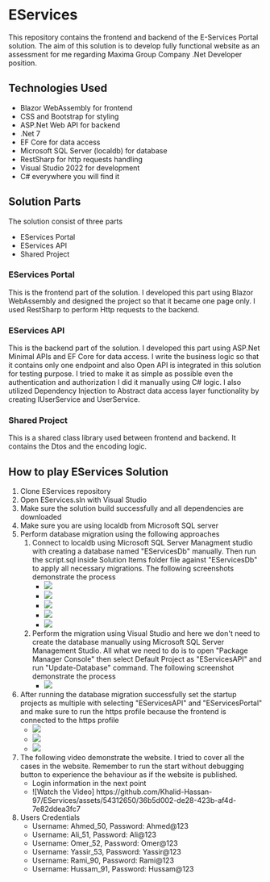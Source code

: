 # EServices
This repository contains the frontend and backend of the E-Services Portal solution. The aim of this solution is to develop fully functional website as an assessment for me regarding Maxima Group Company .Net Developer position.

## Technologies Used
<ul>
  <li>Blazor WebAssembly for frontend</li>
  <li>CSS and Bootstrap for styling</li>
  <li>ASP.Net Web API for backend</li>
  <li>.Net 7</li>
  <li>EF Core for data access</li>
  <li>Microsoft SQL Server (localdb) for database</li>
  <li>RestSharp for http requests handling</li>
  <li>Visual Studio 2022 for development</li>
  <li>C# everywhere you will find it</li>
</ul>


## Solution Parts
The solution consist of three parts
<ul>
  <li>EServices Portal</li>
  <li>EServices API</li>
  <li>Shared Project</li>
</ul>

### EServices Portal
This is the frontend part of the solution. I developed this part using Blazor WebAssembly and designed the project so that it became one page only. I used RestSharp to perform Http requests to the backend.

### EServices API
This is the backend part of the solution. I developed this part using ASP.Net Minimal APIs and EF Core for data access. I write the business logic so that it contains only one endpoint and also Open API is integrated in this solution for testing purpose. I tried to make it as simple as possible even the authentication and authorization I did it manually using C# logic. I also utilized Dependency Injection to Abstract data access layer functionality by creating IUserService and UserService.

### Shared Project
This is a shared class library used between frontend and backend. It contains the Dtos and the encoding logic.

## How to play EServices Solution
<ol>
  <li>Clone EServices repository</li>
  <li>Open EServices.sln with Visual Studio</li>
  <li>Make sure the solution build successfully and all dependencies are downloaded</li>
  <li>Make sure you are using localdb from Microsoft SQL server</li>
  <li>
    Perform database migration using the following approaches
    <ol>
      <li>Connect to localdb using Microsoft SQL Server Managment studio with creating a database named "EServicesDb" manually. Then run the script.sql inside Solution Items folder file against "EServicesDb" to apply all necessary migrations. The following screenshots demonstrate the process
        <ul>
          <li><img src="https://github.com/Khalid-Hassan-97/EServices/assets/54312650/15cc7844-660b-4602-b817-15d23b504e27" /></li>
          <li><img src="https://github.com/Khalid-Hassan-97/EServices/assets/54312650/98ae527f-0aeb-4215-922f-963133298706" /></li>
          <li><img src="https://github.com/Khalid-Hassan-97/EServices/assets/54312650/1c839d0b-1e88-497e-9ce3-1642427afff4" /></li>
          <li><img src="https://github.com/Khalid-Hassan-97/EServices/assets/54312650/841bf95a-e749-4647-92ff-fe5aef2ceb9b" /></li>
          <li><img src="https://github.com/Khalid-Hassan-97/EServices/assets/54312650/6dc61af3-da84-4623-99df-e34af65b454f" /></li>
        </ul>
      </li>
      <li>Perform the migration using Visual Studio and here we don't need to create the database manually using Microsoft SQL Server Management Studio. All what we need to do is to open "Package Manager Console" then select Default Project as "EServicesAPI" and run "Update-Database" command. The following screenshot demonstrate the process
        <ul>
          <li><img src="https://github.com/Khalid-Hassan-97/EServices/assets/54312650/56f438fa-6f96-48a2-a37a-80c668d990bb" /></li>
        </ul>
      </li>
    </ol>
  </li>
  <li>After running the database migration successfully set the startup projects as multiple with selecting "EServicesAPI" and "EServicesPortal" and make sure to run the https profile because the frontend is connected to the https profile
    <ul>
      <li><img src="https://github.com/Khalid-Hassan-97/EServices/assets/54312650/600e6856-1c50-4f6f-9d50-3774043134e2" /></li>
      <li><img src="https://github.com/Khalid-Hassan-97/EServices/assets/54312650/7328ae42-4e6d-474d-9d3d-f13c14262a38)" /></li>
      <li><img src="https://github.com/Khalid-Hassan-97/EServices/assets/54312650/d1296290-333a-41e1-8784-72433f17e042" /></li>
    </ul>
  </li>
  <li>The following video demonstrate the website. I tried to cover all the cases in the website. Remember to run the start without debugging button to experience the behaviour as if the website is published.
    <ul>
      <li>Login information in the next point</li>
      <li>![Watch the Video] https://github.com/Khalid-Hassan-97/EServices/assets/54312650/36b5d002-de28-423b-af4d-7e82ddea3fc7</li>
    </ul>
  </li>
  <li>Users Credentials
    <ul>
      <li>Username: Ahmed_50, Password: Ahmed@123</li>
      <li>Username: Ali_51, Password: Ali@123</li>
      <li>Username: Omer_52, Password: Omer@123</li>
      <li>Username: Yassir_53, Password: Yassir@123</li>
      <li>Username: Rami_90, Password: Rami@123</li>
      <li>Username: Hussam_91, Password: Hussam@123</li>
    </ul>
  </li>
</ol>
